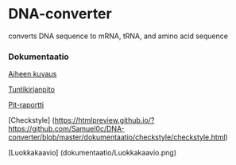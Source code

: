 # DNA-converter

converts DNA sequence to mRNA, tRNA, and amino acid sequence

### Dokumentaatio

[Aiheen kuvaus](dokumentaatio/aihemaarittely.md)

[Tuntikirjanpito](dokumentaatio/tuntikirjanpito.md)

[Pit-raportti](https://htmlpreview.github.io/?https://github.com/Samuel0c/DNA-converter/blob/master/dokumentaatio/pit-reports/201702171538/index.html)

[Checkstyle] (https://htmlpreview.github.io/?https://github.com/Samuel0c/DNA-converter/blob/master/dokumentaatio/checkstyle/checkstyle.html)

[Luokkakaavio] (dokumentaatio/Luokkakaavio.png)


